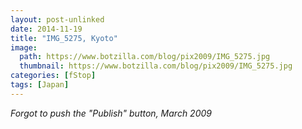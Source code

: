 ```yaml
---
layout: post-unlinked
date: 2014-11-19
title: "IMG_5275, Kyoto"
image:
  path: https://www.botzilla.com/blog/pix2009/IMG_5275.jpg
  thumbnail: https://www.botzilla.com/blog/pix2009/IMG_5275.jpg
categories: [fStop]
tags: [Japan]
---
```





<i>Forgot to push the "Publish" button, March 2009</i>
